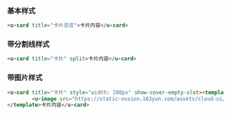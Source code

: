 ### 基本样式

``` html
<u-card title="卡片总览">卡片内容</u-card>
```

### 带分割线样式

``` html
<u-card title="卡片" split>卡片内容</u-card>
```

### 带图片样式

``` html
<u-card title="卡片" style="width: 280px" show-cover-empty-slot><template #cover>
        <u-image src="https://static-vusion.163yun.com/assets/cloud-ui/1.jpg" fit="contain"></u-image>
</template>卡片内容</u-card>
```

